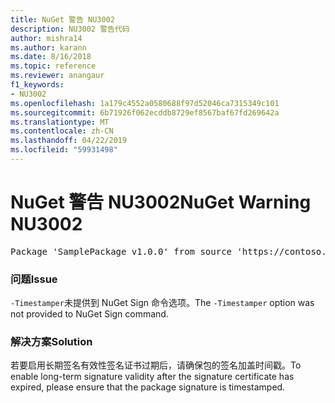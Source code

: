 ```yaml
---
title: NuGet 警告 NU3002
description: NU3002 警告代码
author: mishra14
ms.author: karann
ms.date: 8/16/2018
ms.topic: reference
ms.reviewer: anangaur
f1_keywords:
- NU3002
ms.openlocfilehash: 1a179c4552a0580688f97d52046ca7315349c101
ms.sourcegitcommit: 6b71926f062ecddb8729ef8567baf67fd269642a
ms.translationtype: MT
ms.contentlocale: zh-CN
ms.lasthandoff: 04/22/2019
ms.locfileid: "59931498"
---
```

# <a name="nuget-warning-nu3002"></a><span data-ttu-id="f55a7-103">NuGet 警告 NU3002</span><span class="sxs-lookup"><span data-stu-id="f55a7-103">NuGet Warning NU3002</span></span>

<pre>Package 'SamplePackage v1.0.0' from source 'https://contoso.com/index.json': The '-Timestamper' option was not provided. The signed package will not be timestamped. To learn more about this option, please visit https://docs.nuget.org/docs/reference/command-line-reference.</pre>

### <a name="issue"></a><span data-ttu-id="f55a7-104">问题</span><span class="sxs-lookup"><span data-stu-id="f55a7-104">Issue</span></span>

<span data-ttu-id="f55a7-105">`-Timestamper`未提供到 NuGet Sign 命令选项。</span><span class="sxs-lookup"><span data-stu-id="f55a7-105">The `-Timestamper` option was not provided to NuGet Sign command.</span></span>


### <a name="solution"></a><span data-ttu-id="f55a7-106">解决方案</span><span class="sxs-lookup"><span data-stu-id="f55a7-106">Solution</span></span>

<span data-ttu-id="f55a7-107">若要启用长期签名有效性签名证书过期后，请确保包的签名加盖时间戳。</span><span class="sxs-lookup"><span data-stu-id="f55a7-107">To enable long-term signature validity after the signature certificate has expired, please ensure that the package signature is timestamped.</span></span>


